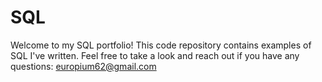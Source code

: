 # SQL

Welcome to my SQL portfolio! This code repository contains examples of SQL I've written. Feel free to take a look and reach out if you have any questions: europium62@gmail.com

